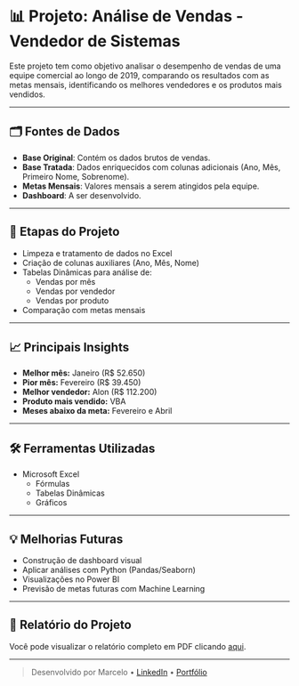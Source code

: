 # 📊 Projeto: Análise de Vendas - Vendedor de Sistemas

Este projeto tem como objetivo analisar o desempenho de vendas de uma equipe comercial ao longo de 2019, comparando os resultados com as metas mensais, identificando os melhores vendedores e os produtos mais vendidos.

---

## 🗂️ Fontes de Dados

- **Base Original**: Contém os dados brutos de vendas.
- **Base Tratada**: Dados enriquecidos com colunas adicionais (Ano, Mês, Primeiro Nome, Sobrenome).
- **Metas Mensais**: Valores mensais a serem atingidos pela equipe.
- **Dashboard**: A ser desenvolvido.

---

## 🔧 Etapas do Projeto

- Limpeza e tratamento de dados no Excel
- Criação de colunas auxiliares (Ano, Mês, Nome)
- Tabelas Dinâmicas para análise de:
  - Vendas por mês
  - Vendas por vendedor
  - Vendas por produto
- Comparação com metas mensais

---

## 📈 Principais Insights

- **Melhor mês:** Janeiro (R$ 52.650)
- **Pior mês:** Fevereiro (R$ 39.450)
- **Melhor vendedor:** Alon (R$ 112.200)
- **Produto mais vendido:** VBA
- **Meses abaixo da meta:** Fevereiro e Abril

---

## 🛠️ Ferramentas Utilizadas

- Microsoft Excel
  - Fórmulas
  - Tabelas Dinâmicas
  - Gráficos

---

## 💡 Melhorias Futuras

- Construção de dashboard visual
- Aplicar análises com Python (Pandas/Seaborn)
- Visualizações no Power BI
- Previsão de metas futuras com Machine Learning

---

## 📄 Relatório do Projeto

Você pode visualizar o relatório completo em PDF clicando [aqui](./Projeto_Analise_Vendas.pdf).

---

> Desenvolvido por Marcelo • [LinkedIn](#) • [Portfólio](#)

